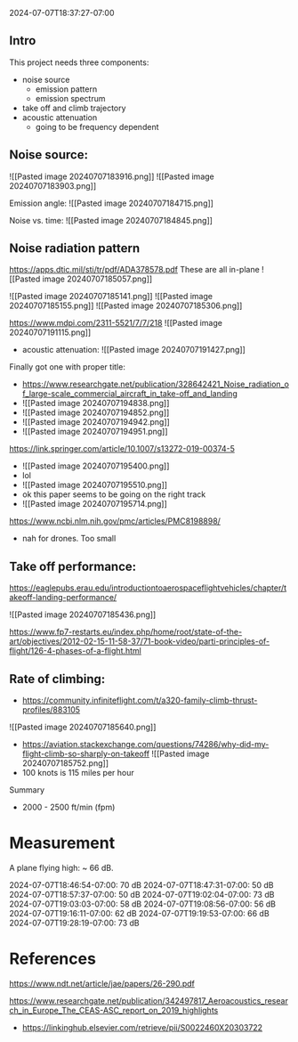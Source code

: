 2024-07-07T18:37:27-07:00


## Intro

This project needs three components:
- noise source
	- emission pattern
	- emission spectrum
- take off and climb trajectory
- acoustic attenuation
	- going to be frequency dependent


## Noise source:
![[Pasted image 20240707183916.png]]
![[Pasted image 20240707183903.png]]



Emission angle:
![[Pasted image 20240707184715.png]]

Noise vs. time:
![[Pasted image 20240707184845.png]]

## Noise radiation pattern


https://apps.dtic.mil/sti/tr/pdf/ADA378578.pdf
These are all in-plane
![[Pasted image 20240707185057.png]]

![[Pasted image 20240707185141.png]]
![[Pasted image 20240707185155.png]]
![[Pasted image 20240707185306.png]]


https://www.mdpi.com/2311-5521/7/7/218
![[Pasted image 20240707191115.png]]
- acoustic attenuation:
![[Pasted image 20240707191427.png]]



Finally got one with proper title:
- https://www.researchgate.net/publication/328642421_Noise_radiation_of_large-scale_commercial_aircraft_in_take-off_and_landing
- ![[Pasted image 20240707194838.png]]
- ![[Pasted image 20240707194852.png]]
- ![[Pasted image 20240707194942.png]]
- ![[Pasted image 20240707194951.png]]



https://link.springer.com/article/10.1007/s13272-019-00374-5
- ![[Pasted image 20240707195400.png]]
- lol
- ![[Pasted image 20240707195510.png]]
- ok this paper seems to be going on the right track
- ![[Pasted image 20240707195714.png]]










https://www.ncbi.nlm.nih.gov/pmc/articles/PMC8198898/
- nah for drones. Too small




## Take off performance:

https://eaglepubs.erau.edu/introductiontoaerospaceflightvehicles/chapter/takeoff-landing-performance/

![[Pasted image 20240707185436.png]]


https://www.fp7-restarts.eu/index.php/home/root/state-of-the-art/objectives/2012-02-15-11-58-37/71-book-video/parti-principles-of-flight/126-4-phases-of-a-flight.html

## Rate of climbing:
- https://community.infiniteflight.com/t/a320-family-climb-thrust-profiles/883105

![[Pasted image 20240707185640.png]]

- https://aviation.stackexchange.com/questions/74286/why-did-my-flight-climb-so-sharply-on-takeoff
![[Pasted image 20240707185752.png]]
- 100 knots is 115 miles per hour

Summary
- 2000 - 2500 ft/min (fpm)










# Measurement
A plane flying high: ~ 66 dB.

2024-07-07T18:46:54-07:00: 70 dB
2024-07-07T18:47:31-07:00: 50 dB
2024-07-07T18:57:37-07:00: 50 dB
2024-07-07T19:02:04-07:00: 73 dB
2024-07-07T19:03:03-07:00: 58 dB
2024-07-07T19:08:56-07:00: 56 dB
2024-07-07T19:16:11-07:00: 62 dB
2024-07-07T19:19:53-07:00: 66 dB
2024-07-07T19:28:19-07:00: 73 dB






# References
https://www.ndt.net/article/jae/papers/26-290.pdf

https://www.researchgate.net/publication/342497817_Aeroacoustics_research_in_Europe_The_CEAS-ASC_report_on_2019_highlights
- https://linkinghub.elsevier.com/retrieve/pii/S0022460X20303722


